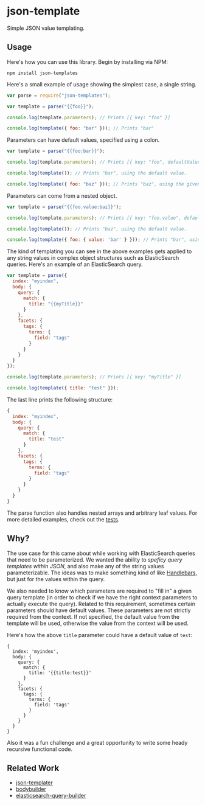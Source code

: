 # json-template

Simple JSON value templating.

## Usage

Here's how you can use this library. Begin by installing via NPM:

`npm install json-templates`

Here's a small example of usage showing the simplest case, a single string.

```js
var parse = require("json-templates");

var template = parse("{{foo}}");

console.log(template.parameters); // Prints [{ key: "foo" }]

console.log(template({ foo: "bar" })); // Prints "bar"
```

Parameters can have default values, specified using a colon.

```js
var template = parse("{{foo:bar}}");

console.log(template.parameters); // Prints [{ key: "foo", defaultValue: "bar" }]

console.log(template()); // Prints "bar", using the default value.

console.log(template({ foo: "baz" })); // Prints "baz", using the given value.
```

Parameters can come from a nested object.

```js
var template = parse("{{foo.value:baz}}");

console.log(template.parameters); // Prints [{ key: "foo.value", defaultValue: "baz" }]

console.log(template()); // Prints "baz", using the default value.

console.log(template({ foo: { value: 'bar' } })); // Prints "bar", using the given value.
```

The kind of templating you can see in the above examples gets applied to any string values in complex object structures such as ElasticSearch queries. Here's an example of an ElasticSearch query.

```js
var template = parse({
  index: "myindex",
  body: {
    query: {
      match: {
        title: "{{myTitle}}"
      }
    },
    facets: {
      tags: {
        terms: {
          field: "tags"
        }
      }
    }
  }
});

console.log(template.parameters); // Prints [{ key: "myTitle" }]

console.log(template({ title: "test" }));
```

The last line prints the following structure:

```js
{
  index: "myindex",
  body: {
    query: {
      match: {
        title: "test"
      }
    },
    facets: {
      tags: {
        terms: {
          field: "tags"
        }
      }
    }
  }
}
```

The parse function also handles nested arrays and arbitrary leaf values. For more detailed examples, check out the [tests](https://github.com/curran/json-templates/blob/master/test.js).


## Why?

The use case for this came about while working with ElasticSearch queries that need to be parameterized. We wanted the ability to *speficy query templates within JSON*, and also make any of the string values parameterizable. The ideas was to make something kind of like [Handlebars](http://handlebarsjs.com/), but just for the values within the query.

We also needed to know which parameters are required to "fill in" a given query template (in order to check if we have the right context parameters to actually execute the query). Related to this requirement, sometimes certain parameters should have default values. These parameters are not strictly required from the context. If not specified, the default value from the template will be used, otherwise the value from the context will be used.

Here's how the above `title` parameter could have a default value of `test`:

```
{
  index: 'myindex',
  body: {
    query: {
      match: {
        title: '{{title:test}}'
      }
    },
    facets: {
      tags: {
        terms: {
          field: 'tags'
        }
      }
    }
  }
}
```

Also it was a fun challenge and a great opportunity to write some heady recursive functional code.

## Related Work

 * [json-templater](https://www.npmjs.com/package/json-templater)
 * [bodybuilder](https://github.com/danpaz/bodybuilder)
 * [elasticsearch-query-builder](https://github.com/leonardw/elasticsearch-query-builder)
